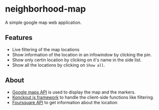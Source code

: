 # neighborhood-map
A simple google map web application.

## Features
- Live filtering of the map locations
- Show information of the location in an infowindow by clicking the pin.
- Show only certin location by clicking on it's name in the side list.
- Show all the locations by clicking on `Show all`.

## About 
- [Google maps API](https://developers.google.com/maps/) is used to display the map and the markers.
- [Konckout js framework](http://knockoutjs.com/) to handle the client-side functions like filtering.
- [Foursquare API](https://developer.foursquare.com/) to get information about the location
